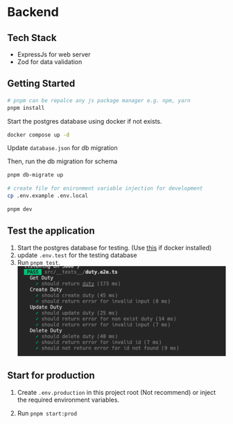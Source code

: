 # Backend

## Tech Stack

- ExpressJs for web server
- Zod for data validation

## Getting Started

```sh
# pnpm can be repalce any js package manager e.g. npm, yarn
pnpm install
```

Start the postgres database using docker if not exists.

```sh
docker compose up -d
```

Update `database.json` for db migration

Then, run the db migration for schema

```sh
pnpm db-migrate up
```

```sh
# create file for enironment variable injection for development
cp .env.example .env.local
```

```sh
pnpm dev
```

## Test the application

1. Start the postgres database for testing. (Use [this](./docker-compose.yaml) if docker installed)
2. update `.env.test` for the testing database
3. Run `pnpm test`.
   ![image](./test.png)

## Start for production

1. Create `.env.production` in this project root (Not recommend) or inject the required environment variables.

2. Run `pnpm start:prod`
